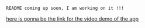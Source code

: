 ```
README coming up soon, I am working on it !!!
```

[here is gonna be the link for the video demo of the app](https://www.youtube.com/watch?v=k6C85NPXAtQ)